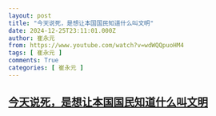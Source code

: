 ```yaml
---
layout: post
title: "今天说死，是想让本国国民知道什么叫文明"
date: 2024-12-25T23:11:01.000Z
author: 崔永元
from: https://www.youtube.com/watch?v=wdWQQpuoHM4
tags: [ 崔永元 ]
comments: True
categories: [ 崔永元 ]
---
```

<!--1735168261000-->
[今天说死，是想让本国国民知道什么叫文明](https://www.youtube.com/watch?v=wdWQQpuoHM4)
------

<div>

</div>
